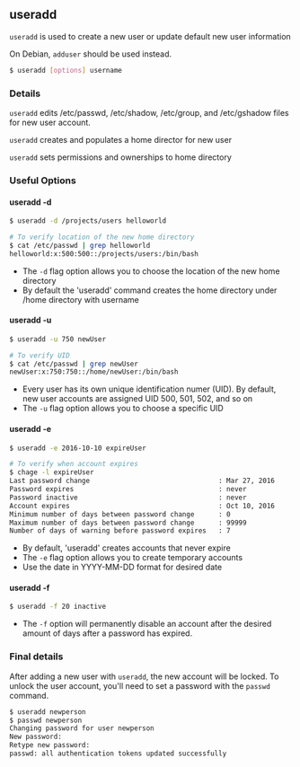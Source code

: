 ---
---

useradd
--------

`useradd` is used to create a new user or update default new user information 

On Debian, `adduser` should be used instead.  


~~~ bash
$ useradd [options] username
~~~


<!--more-->

### Details
`useradd` edits /etc/passwd, /etc/shadow, /etc/group, and /etc/gshadow files for new user account.

`useradd` creates and populates a home director for new user

`useradd` sets permissions and ownerships to home directory


### Useful Options

#### useradd -d

~~~bash
$ useradd -d /projects/users helloworld

# To verify location of the new home directory
$ cat /etc/passwd | grep helloworld
helloworld:x:500:500::/projects/users:/bin/bash
~~~

 * The `-d` flag option allows you to choose the location of the new home directory
 * By default the 'useradd' command creates the home directory under /home directory with username

 
 
#### useradd -u

~~~bash
$ useradd -u 750 newUser

# To verify UID
$ cat /etc/passwd | grep newUser
newUser:x:750:750::/home/newUser:/bin/bash
~~~

 * Every user has its own unique identification numer (UID). By default, new user accounts are assigned UID 500, 501, 502, and so on
 * The `-u` flag option allows you to choose a specific UID

 

#### useradd -e

~~~bash
$ useradd -e 2016-10-10 expireUser

# To verify when account expires
$ chage -l expireUser
Last password change								: Mar 27, 2016
Password expires									: never
Password inactive									: never
Account expires										: Oct 10, 2016
Minimum number of days between password change		: 0
Maximum number of days between password change		: 99999
Number of days of warning before password expires	: 7

~~~

 * By default, 'useradd' creates accounts that never expire
 * The `-e` flag option allows you to create temporary accounts 
 * Use the date in YYYY-MM-DD format for desired date

 

#### useradd -f

~~~bash
$ useradd -f 20 inactive	
~~~

 * The `-f` option will permanently disable an account after the desired amount of days after a password has expired. 
 

### Final details
After adding a new user with `useradd`, the new account will be locked.
To unlock the user account, you'll need to set a password with the `passwd` command.

~~~bash
$ useradd newperson
$ passwd newperson
Changing password for user newperson
New password:
Retype new password:
passwd: all authentication tokens updated successfully
~~~
